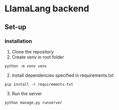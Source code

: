 # LlamaLang backend
## Set-up
### Installation
1. Clone the repository
2. Create venv in root folder
```commandline
python -m venv venv
```
2. Install dependencies specified in requirements.txt
```commandline
pip install -r requirements.txt
```
3. Run the server
```commandline
python manage.py runserver
```